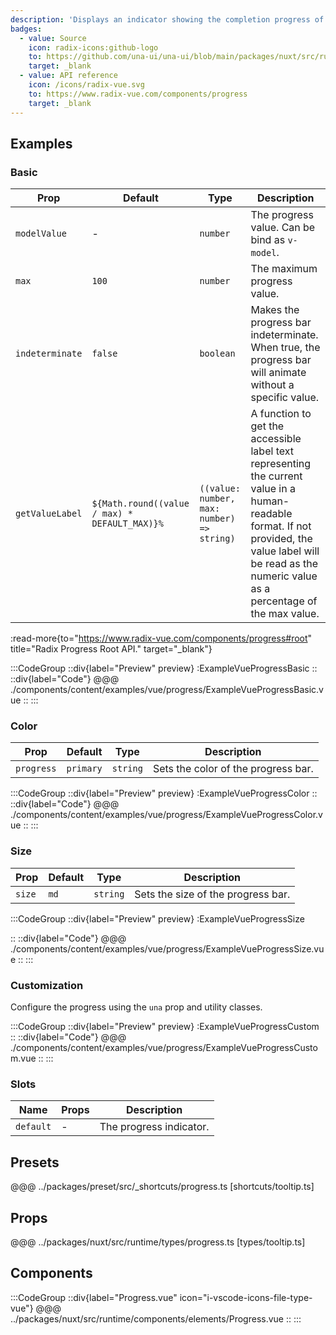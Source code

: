 ```yaml
---
description: 'Displays an indicator showing the completion progress of a task, typically displayed as a progress bar.'
badges:
  - value: Source
    icon: radix-icons:github-logo
    to: https://github.com/una-ui/una-ui/blob/main/packages/nuxt/src/runtime/components/elements/Progress.vue
    target: _blank
  - value: API reference
    icon: /icons/radix-vue.svg
    to: https://www.radix-vue.com/components/progress
    target: _blank
---
```


## Examples

### Basic

| Prop            | Default                                       | Type                                       | Description                                                                                                                                                                                                 |
| --------------- | --------------------------------------------- | ------------------------------------------ | ----------------------------------------------------------------------------------------------------------------------------------------------------------------------------------------------------------- |
| `modelValue`    | -                                             | `number`                                   | The progress value. Can be bind as `v-model`.                                                                                                                                                               |
| `max`           | `100`                                         | `number`                                   | The maximum progress value.                                                                                                                                                                                 |
| `indeterminate` | `false`                                       | `boolean`                                  | Makes the progress bar indeterminate. When true, the progress bar will animate without a specific value.                                                                                                    |
| `getValueLabel` | `${Math.round((value / max) * DEFAULT_MAX)}%` | `((value: number, max: number) => string)` | A function to get the accessible label text representing the current value in a human-readable format. If not provided, the value label will be read as the numeric value as a percentage of the max value. |

:read-more{to="https://www.radix-vue.com/components/progress#root" title="Radix Progress Root API." target="_blank"}

:::CodeGroup
::div{label="Preview" preview}
  :ExampleVueProgressBasic
::
::div{label="Code"}
@@@ ./components/content/examples/vue/progress/ExampleVueProgressBasic.vue
::
:::

### Color

| Prop       | Default   | Type     | Description                         |
| ---------- | --------- | -------- | ----------------------------------- |
| `progress` | `primary` | `string` | Sets the color of the progress bar. |

:::CodeGroup
::div{label="Preview" preview}
:ExampleVueProgressColor
::
::div{label="Code"}
@@@ ./components/content/examples/vue/progress/ExampleVueProgressColor.vue
::
:::

### Size

| Prop   | Default | Type     | Description                        |
| ------ | ------- | -------- | ---------------------------------- |
| `size` | `md`    | `string` | Sets the size of the progress bar. |

:::CodeGroup
::div{label="Preview" preview}
:ExampleVueProgressSize

::
::div{label="Code"}
@@@ ./components/content/examples/vue/progress/ExampleVueProgressSize.vue
::
:::

### Customization

Configure the progress using the `una` prop and utility classes.

:::CodeGroup
  ::div{label="Preview" preview}
    :ExampleVueProgressCustom
  ::
  ::div{label="Code"}
@@@ ./components/content/examples/vue/progress/ExampleVueProgressCustom.vue
  ::
:::

### Slots

| Name      | Props | Description             |
| --------- | ----- | ----------------------- |
| `default` | -     | The progress indicator. |

## Presets

@@@ ../packages/preset/src/_shortcuts/progress.ts [shortcuts/tooltip.ts]

## Props

@@@ ../packages/nuxt/src/runtime/types/progress.ts [types/tooltip.ts]

## Components

:::CodeGroup
::div{label="Progress.vue" icon="i-vscode-icons-file-type-vue"}
@@@ ../packages/nuxt/src/runtime/components/elements/Progress.vue
::
:::
